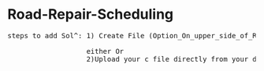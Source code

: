 # Road-Repair-Scheduling<br>
<pre>
steps to add Sol^: 1) Create File (Option_On_upper_side_of_Repository) and your code in that and Commit it<br>
                   either Or             
                   2)Upload your c file directly from your device.<br>
</pre>                      
